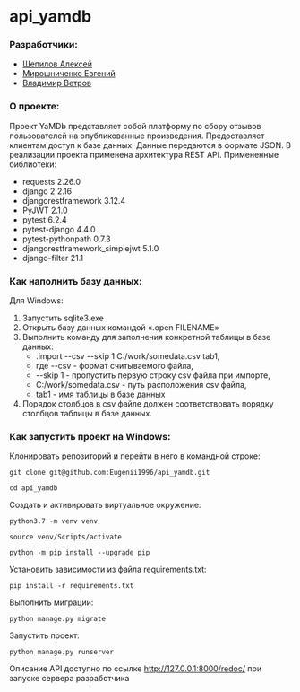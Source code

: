 # api_yamdb

### Разработчики:

 - [Шепилов Алексей](https://github.com/FoorsAlex)
 - [Мирошниченко Евгений](https://github.com/Eugenii1996)
 - [Владимир Ветров](https://github.com/VSVetrov)

### О проекте:

Проект YaMDb представляет собой платформу по сбору отзывов пользователей на опубликованные произведения.
Предоставляет клиентам доступ к базе данных.
Данные передаются в формате JSON.
В реализации проекта применена архитектура REST API.
Примененные библиотеки:
 - requests 2.26.0
 - django 2.2.16
 - djangorestframework 3.12.4
 - PyJWT 2.1.0
 - pytest 6.2.4
 - pytest-django 4.4.0
 - pytest-pythonpath 0.7.3
 - djangorestframework_simplejwt 5.1.0
 - django-filter 21.1

### Как наполнить базу данных:

Для Windows:
 1. Запустить sqlite3.exe
 2. Открыть базу данных командой «.open FILENAME»
 3. Выполнить команду для заполнения конкретной таблицы в базе данных:
    - .import --csv --skip 1 C:/work/somedata.csv tab1,
    - где  --csv - формат считываемого файла,
    - --skip 1 - пропустить первую строку csv файла при импорте,
    - C:/work/somedata.csv - путь расположения csv файла,
    - tab1 - имя таблицы в базе данных
 4. Порядок столбцов в csv файле должен соответствовать порядку столбцов таблицы в базе данных.

### Как запустить проект на Windows:

Клонировать репозиторий и перейти в него в командной строке:

```
git clone git@github.com:Eugenii1996/api_yamdb.git
```

```
cd api_yamdb
```

Cоздать и активировать виртуальное окружение:

```
python3.7 -m venv venv
```

```
source venv/Scripts/activate
```

```
python -m pip install --upgrade pip
```

Установить зависимости из файла requirements.txt:

```
pip install -r requirements.txt
```

Выполнить миграции:

```
python manage.py migrate
```

Запустить проект:

```
python manage.py runserver
```

Описание API доступно по ссылке http://127.0.0.1:8000/redoc/ при запуске сервера разработчика

